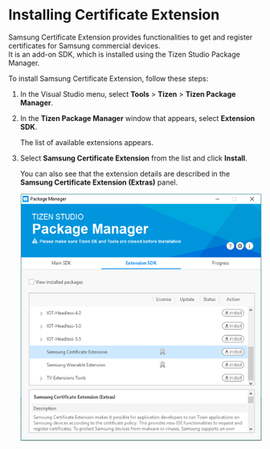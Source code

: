# Installing Certificate Extension

Samsung Certificate Extension provides functionalities to get and register certificates for Samsung commercial devices.  
It is an add-on SDK, which is installed using the Tizen Studio Package Manager.

To install Samsung Certificate Extension, follow these steps:
  
1. In the Visual Studio menu, select **Tools** > **Tizen** > **Tizen Package Manager**.
2. In the **Tizen Package Manager** window that appears, select **Extension SDK**.
    
	The list of available extensions appears. 
3. Select **Samsung Certificate Extension** from the list and click **Install**.
	
	You can also see that the extension details are described in the **Samsung Certificate Extension (Extras)** panel.

    ![Package Manager](media/certification_guide2.png)
